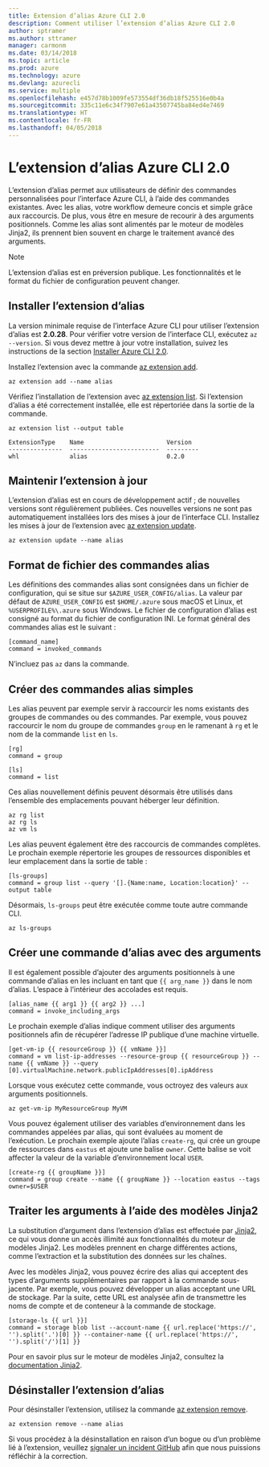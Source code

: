 ```yaml
---
title: Extension d’alias Azure CLI 2.0
description: Comment utiliser l’extension d’alias Azure CLI 2.0
author: sptramer
ms.author: sttramer
manager: carmonm
ms.date: 03/14/2018
ms.topic: article
ms.prod: azure
ms.technology: azure
ms.devlang: azurecli
ms.service: multiple
ms.openlocfilehash: e457d78b1009fe573554df36db18f525516e0b4a
ms.sourcegitcommit: 335c11e6c34f7907e61a43507745ba84ed4e7469
ms.translationtype: HT
ms.contentlocale: fr-FR
ms.lasthandoff: 04/05/2018
---
```

# <a name="the-azure-cli-20-alias-extension"></a>L’extension d’alias Azure CLI 2.0

L’extension d’alias permet aux utilisateurs de définir des commandes personnalisées pour l’interface Azure CLI, à l’aide des commandes existantes. Avec les alias, votre workflow demeure concis et simple grâce aux raccourcis. De plus, vous être en mesure de recourir à des arguments positionnels. Comme les alias sont alimentés par le moteur de modèles Jinja2, ils prennent bien souvent en charge le traitement avancé des arguments.

> [!NOTE]
> L’extension d’alias est en préversion publique. Les fonctionnalités et le format du fichier de configuration peuvent changer.

## <a name="install-the-alias-extension"></a>Installer l’extension d’alias

La version minimale requise de l’interface Azure CLI pour utiliser l’extension d’alias est **2.0.28**. Pour vérifier votre version de l’interface CLI, exécutez `az --version`. Si vous devez mettre à jour votre installation, suivez les instructions de la section [Installer Azure CLI 2.0](./install-azure-cli.md).

Installez l’extension avec la commande [az extension add](/cli/azure/extension#az-extension-add).

```azurecli
az extension add --name alias
```

Vérifiez l’installation de l’extension avec [az extension list](/cli/azure/extension#az-extension-list). Si l’extension d’alias a été correctement installée, elle est répertoriée dans la sortie de la commande.

```azurecli
az extension list --output table
```

```output
ExtensionType    Name                       Version
---------------  -------------------------  ---------
whl              alias                      0.2.0
```

## <a name="keep-the-extension-up-to-date"></a>Maintenir l’extension à jour

L’extension d’alias est en cours de développement actif ; de nouvelles versions sont régulièrement publiées. Ces nouvelles versions ne sont pas automatiquement installées lors des mises à jour de l’interface CLI. Installez les mises à jour de l’extension avec [az extension update](/cli/azure/extension#az-extension-update).

```azurecli
az extension update --name alias
```

## <a name="alias-commands-file-format"></a>Format de fichier des commandes alias

Les définitions des commandes alias sont consignées dans un fichier de configuration, qui se situe sur `$AZURE_USER_CONFIG/alias`. La valeur par défaut de `AZURE_USER_CONFIG` est `$HOME/.azure` sous macOS et Linux, et `%USERPROFILE%\.azure` sous Windows. Le fichier de configuration d’alias est consigné au format du fichier de configuration INI. Le format général des commandes alias est le suivant :

```
[command_name]
command = invoked_commands
```

N’incluez pas `az` dans la commande.

## <a name="create-simple-alias-commands"></a>Créer des commandes alias simples

Les alias peuvent par exemple servir à raccourcir les noms existants des groupes de commandes ou des commandes. Par exemple, vous pouvez raccourcir le nom du groupe de commandes `group` en le ramenant à `rg` et le nom de la commande `list` en `ls`.

```
[rg]
command = group

[ls]
command = list
```

Ces alias nouvellement définis peuvent désormais être utilisés dans l’ensemble des emplacements pouvant héberger leur définition.

```azurecli
az rg list
az rg ls
az vm ls
```

Les alias peuvent également être des raccourcis de commandes complètes. Le prochain exemple répertorie les groupes de ressources disponibles et leur emplacement dans la sortie de table :

```
[ls-groups]
command = group list --query '[].{Name:name, Location:location}' --output table
```

Désormais, `ls-groups` peut être exécutée comme toute autre commande CLI.

```azurecli
az ls-groups
```

## <a name="create-an-alias-command-with-arguments"></a>Créer une commande d’alias avec des arguments

Il est également possible d’ajouter des arguments positionnels à une commande d’alias en les incluant en tant que `{{ arg_name }}` dans le nom d’alias. L’espace à l’intérieur des accolades est requis.

```
[alias_name {{ arg1 }} {{ arg2 }} ...]
command = invoke_including_args
```

Le prochain exemple d’alias indique comment utiliser des arguments positionnels afin de récupérer l’adresse IP publique d’une machine virtuelle.

```
[get-vm-ip {{ resourceGroup }} {{ vmName }}]
command = vm list-ip-addresses --resource-group {{ resourceGroup }} --name {{ vmName }} --query [0].virtualMachine.network.publicIpAddresses[0].ipAddress
```

Lorsque vous exécutez cette commande, vous octroyez des valeurs aux arguments positionnels.

```azurecli
az get-vm-ip MyResourceGroup MyVM
```

Vous pouvez également utiliser des variables d’environnement dans les commandes appelées par alias, qui sont évaluées au moment de l’exécution. Le prochain exemple ajoute l’alias `create-rg`, qui crée un groupe de ressources dans `eastus` et ajoute une balise `owner`. Cette balise se voit affecter la valeur de la variable d’environnement local `USER`.

```
[create-rg {{ groupName }}]
command = group create --name {{ groupName }} --location eastus --tags owner=$USER
```

## <a name="process-arguments-using-jinja2-templates"></a>Traiter les arguments à l’aide des modèles Jinja2

La substitution d’argument dans l’extension d’alias est effectuée par [Jinja2](http://jinja.pocoo.org/docs/2.10/), ce qui vous donne un accès illimité aux fonctionnalités du moteur de modèles Jinja2. Les modèles prennent en charge différentes actions, comme l’extraction et la substitution des données sur les chaînes.

Avec les modèles Jinja2, vous pouvez écrire des alias qui acceptent des types d’arguments supplémentaires par rapport à la commande sous-jacente. Par exemple, vous pouvez développer un alias acceptant une URL de stockage. Par la suite, cette URL est analysée afin de transmettre les noms de compte et de conteneur à la commande de stockage.

```
[storage-ls {{ url }}]
command = storage blob list --account-name {{ url.replace('https://', '').split('.')[0] }} --container-name {{ url.replace('https://', '').split('/')[1] }}
```

Pour en savoir plus sur le moteur de modèles Jinja2, consultez la [documentation Jinja2](http://jinja.pocoo.org/docs/2.10/templates/).

## <a name="uninstall-the-alias-extension"></a>Désinstaller l’extension d’alias

Pour désinstaller l’extension, utilisez la commande [az extension remove](/cli/azure/extension#az-extension-remove).

```azurecli
az extension remove --name alias
```

Si vous procédez à la désinstallation en raison d’un bogue ou d’un problème lié à l’extension, veuillez [signaler un incident GitHub](https://github.com/Azure/azure-cli-extensions/issues) afin que nous puissions réfléchir à la correction.
